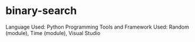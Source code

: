 # binary-search <br>
Language Used: Python
Programming Tools and Framework Used: Random (module), Time (module), Visual Studio
